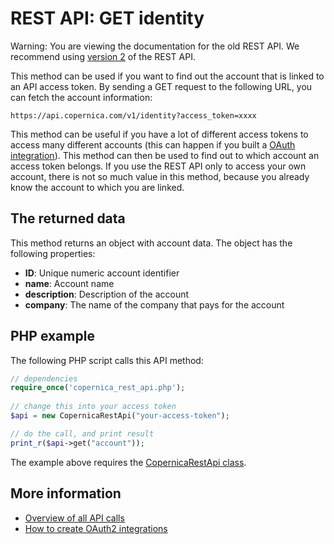 # REST API: GET identity

Warning: You are viewing the documentation for the old REST API. We recommend 
using [version 2](../restv2/rest-api.md) of the REST API.

This method can be used if you want to find out the account that is linked to
an API access token. By sending a GET request to the following URL, you can
fetch the account information:

`https://api.copernica.com/v1/identity?access_token=xxxx`

This method can be useful if you have a lot of different access tokens to 
access many different accounts (this can happen if you built a 
[OAuth integration](./rest-oauth.md)). This method can then be used to find 
out to which account an access token belongs. If you use the REST API only
to access your own account, there is not so much value in this method, because
you already know the account to which you are linked.

## The returned data

This method returns an object with account data. The object has the following
properties:

* **ID**: Unique numeric account identifier
* **name**: Account name
* **description**: Description of the account
* **company**: The name of the company that pays for the account

## PHP example

The following PHP script calls this API method:

```php
// dependencies
require_once('copernica_rest_api.php');
    
// change this into your access token
$api = new CopernicaRestApi("your-access-token");

// do the call, and print result
print_r($api->get("account"));
```

The example above requires the [CopernicaRestApi class](rest-php).

## More information

* [Overview of all API calls](./rest-api.md)
* [How to create OAuth2 integrations](./rest-oauth.md)
